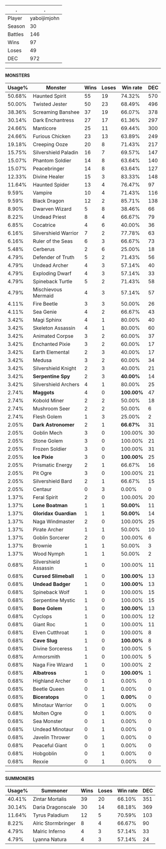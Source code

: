.|.
|-|-
Player|yaboijimjohn
Season|30
Battles|146
Wins|97
Loses|49
DEC|972

---
**MONSTERS**

Usage%|Monster|Wins|Loses|Win rate|DEC|
-|-|-|-|-|-|
50.68%|Haunted Spirit|55|19|74.32%|570|
50.00%|Twisted Jester|50|23|68.49%|496|
38.36%|Screaming Banshee|37|19|66.07%|378|
30.14%|Dark Enchantress|27|17|61.36%|297|
24.66%|Manticore|25|11|69.44%|300|
24.66%|Furious Chicken|23|13|63.89%|249|
19.18%|Creeping Ooze|20|8|71.43%|217|
15.75%|Silvershield Paladin|16|7|69.57%|147|
15.07%|Phantom Soldier|14|8|63.64%|140|
15.07%|Peacebringer|14|8|63.64%|127|
12.33%|Divine Healer|15|3|83.33%|148|
11.64%|Haunted Spider|13|4|76.47%|97|
9.59%|Vampire|10|4|71.43%|116|
9.59%|Black Dragon|12|2|85.71%|138|
8.90%|Dwarven Wizard|5|8|38.46%|66|
8.22%|Undead Priest|8|4|66.67%|79|
6.85%|Cocatrice|4|6|40.00%|36|
6.16%|Silvershield Warrior|7|2|77.78%|63|
6.16%|Ruler of the Seas|6|3|66.67%|73|
5.48%|Cerberus|2|6|25.00%|18|
4.79%|Defender of Truth|5|2|71.43%|56|
4.79%|Undead Archer|4|3|57.14%|40|
4.79%|Exploding Dwarf|4|3|57.14%|33|
4.79%|Spineback Turtle|5|2|71.43%|58|
4.79%|Mischievous Mermaid|4|3|57.14%|57|
4.11%|Fire Beetle|3|3|50.00%|26|
4.11%|Sea Genie|4|2|66.67%|43|
3.42%|Magi Sphinx|4|1|80.00%|40|
3.42%|Skeleton Assassin|4|1|80.00%|60|
3.42%|Animated Corpse|3|2|60.00%|37|
3.42%|Enchanted Pixie|3|2|60.00%|17|
3.42%|Earth Elemental|2|3|40.00%|17|
3.42%|Medusa|3|2|60.00%|34|
3.42%|Silvershield Knight|2|3|40.00%|21|
3.42%|**Serpentine Spy**|2|3|**40.00%**|14|
3.42%|Silvershield Archers|4|1|80.00%|25|
2.74%|**Maggots**|4|0|**100.00%**|47|
2.74%|Kobold Miner|2|2|50.00%|18|
2.74%|Mushroom Seer|2|2|50.00%|6|
2.74%|Flesh Golem|1|3|25.00%|2|
2.05%|**Dark Astronomer**|2|1|**66.67%**|31|
2.05%|Goblin Mech|3|0|100.00%|30|
2.05%|Stone Golem|3|0|100.00%|21|
2.05%|Frozen Soldier|3|0|100.00%|31|
2.05%|**Ice Pixie**|3|0|**100.00%**|25|
2.05%|Prismatic Energy|2|1|66.67%|16|
2.05%|Pit Ogre|3|0|100.00%|21|
2.05%|Silvershield Bard|2|1|66.67%|15|
2.05%|Centaur|0|3|0.00%|0|
1.37%|Feral Spirit|2|0|100.00%|20|
1.37%|**Lone Boatman**|1|1|**50.00%**|11|
1.37%|**Gloridax Guardian**|1|1|**50.00%**|14|
1.37%|Naga Windmaster|2|0|100.00%|25|
1.37%|Pirate Archer|1|1|50.00%|10|
1.37%|Goblin Sorcerer|2|0|100.00%|6|
1.37%|Brownie|1|1|50.00%|3|
1.37%|Wood Nymph|1|1|50.00%|2|
0.68%|Silvershield Assassin|1|0|100.00%|11|
0.68%|**Cursed Slimeball**|1|0|**100.00%**|13|
0.68%|**Undead Badger**|1|0|**100.00%**|13|
0.68%|Spineback Wolf|1|0|100.00%|15|
0.68%|Serpentine Mystic|1|0|100.00%|15|
0.68%|**Bone Golem**|1|0|**100.00%**|13|
0.68%|Cyclops|1|0|100.00%|12|
0.68%|Giant Roc|1|0|100.00%|11|
0.68%|Elven Cutthroat|1|0|100.00%|8|
0.68%|**Cave Slug**|1|0|**100.00%**|8|
0.68%|Divine Sorceress|1|0|100.00%|5|
0.68%|Armorsmith|1|0|100.00%|5|
0.68%|Naga Fire Wizard|1|0|100.00%|2|
0.68%|**Albatross**|1|0|**100.00%**|1|
0.68%|Highland Archer|0|1|0.00%|0|
0.68%|Beetle Queen|0|1|0.00%|0|
0.68%|**Biceratops**|0|1|**0.00%**|0|
0.68%|Minotaur Warrior|0|1|0.00%|0|
0.68%|Molten Ogre|0|1|0.00%|0|
0.68%|Sea Monster|0|1|0.00%|0|
0.68%|Undead Minotaur|0|1|0.00%|0|
0.68%|Javelin Thrower|0|1|0.00%|0|
0.68%|Peaceful Giant|0|1|0.00%|0|
0.68%|Hobgoblin|0|1|0.00%|0|
0.68%|Rexxie|0|1|0.00%|0|

---
**SUMMONERS**

Usage%|Summoner|Wins|Loses|Win rate|DEC|
-|-|-|-|-|-|
40.41%|Zintar Mortalis|39|20|66.10%|351|
30.14%|Daria Dragonscale|30|14|68.18%|369|
11.64%|Tyrus Paladium|12|5|70.59%|103|
8.22%|Alric Stormbringer|8|4|66.67%|90|
4.79%|Malric Inferno|4|3|57.14%|33|
4.79%|Lyanna Natura|4|3|57.14%|24|

